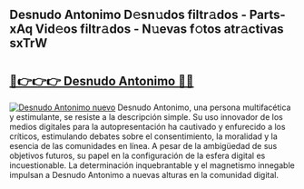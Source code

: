 ## Desnudo Antonimo D𝚎sn𝚞dos filtr𝚊dos - Parts-xAq Vid𝚎os filtr𝚊dos - N𝚞evas f𝚘tos atr𝚊ctivas sxTrW

# <h2><a href="http://mb7vxb.tromn.icu/?c=Desnudo+Antonimo">🔗👉👉👉 Desnudo Antonimo 🔗🔗</a></h2>

[![Desnudo Antonimo nuevo](https://i.imgur.com/pEAQMta.gif)](http://mb7vxb.tromn.icu/?c=Desnudo+Antonimo)
Desnudo Antonimo, una persona multifacética y estimulante, se resiste a la descripción simple. Su uso innovador de los medios digitales para la autopresentación ha cautivado y enfurecido a los críticos, estimulando debates sobre el consentimiento, la moralidad y la esencia de las comunidades en línea. A pesar de la ambigüedad de sus objetivos futuros, su papel en la configuración de la esfera digital es incuestionable. La determinación inquebrantable y el magnetismo innegable impulsan a Desnudo Antonimo a nuevas alturas en la comunidad digital.

